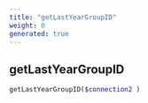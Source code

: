 ```yaml
---
title: "getLastYearGroupID"
weight: 0
generated: true
---
```


## getLastYearGroupID



```php
getLastYearGroupID($connection2 )
```





